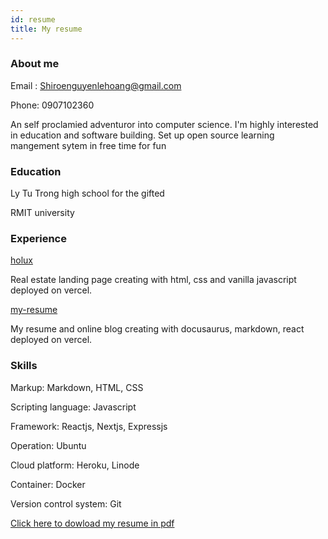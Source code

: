 ```yaml
---
id: resume
title: My resume
---
```


### About me

Email : Shiroenguyenlehoang@gmail.com

Phone: 0907102360

An self proclamied adventuror into computer science. I'm highly interested in education and software building. Set up open source learning mangement sytem in free time for fun

### Education

Ly Tu Trong high school for the gifted

RMIT university

### Experience

[holux](https://holux-vercel.vercel.app)

Real estate landing page creating with html, css and vanilla javascript deployed on vercel.

[my-resume](https://my-resume-gules.vercel.app/)

My resume and online blog creating with docusaurus, markdown, react deployed on vercel. 

### Skills

Markup: Markdown, HTML, CSS

Scripting language: Javascript

Framework: Reactjs, Nextjs, Expressjs

Operation: Ubuntu

Cloud platform: Heroku, Linode

Container: Docker

Version control system: Git

[Click here to dowload my resume in pdf](https://my-resume-gules.vercel.app/resume/my_resume.pdf)